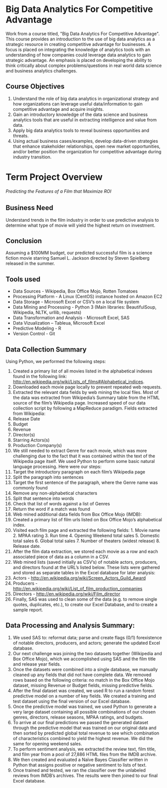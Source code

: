 # Big Data Analytics For Competitive Advantage
Work from a course titled, "Big Data Analytics For Competitive Advantage". This course provides an introduction to the use of big data analytics as a strategic resource in creating competitive advantage for businesses. A focus is placed on integrating the knowledge of analytics tools with an understanding of how companies could leverage data analytics to gain strategic advantage. An emphasis is placed on developing the ability to think critically about complex problems/questions in real world data science and business analytics challenges.

## Course Objectives
1. Understand the role of big data analytics in organizational strategy and how organizations can
leverage useful data/information to gain competitive advantage and acquire insights.
2. Gain an introductory knowledge of the data science and business analytics tools that are useful in
extracting intelligence and value from data.
3. Apply big data analytics tools to reveal business opportunities and threats.
4. Using actual business cases/examples, develop data-driven strategies that enhance stakeholder
relationships, open new market opportunities, and/or better position the organization for
competitive advantage during industry transition.

# Term Project Overview
###### Predicting the Features of a Film that Maximize ROI
## Business Need
Understand trends in the film industry in order to use predictive analysis to determine what type of movie will yield the highest return on investment.

## Conclusion
Assuming a $100MM budget, our predicted successful film is a science fiction movie starring Samuel L. Jackson directed by Steven Spielberg released in the summer.

## Tools used
+ Data Sources - Wikipedia, Box Office Mojo, Rotten Tomatoes
+ Processing Platform - A Linux (CentOS) instance hosted on Amazon EC2 
+ Data Storage - Microsoft Excel or CSV’s on a local file system
+ Data Mining and Processing - Python 3 (Main libraries: BeautifulSoup, Wikipedia, NLTK, urllib, requests)
+ Data Transformation and Analysis - Microsoft Excel, SAS
+ Data Vizualization – Tableua, Microsoft Excel
+ Predictive Modeling - R
+ Version Control - Git

## Data Collection Summary
Using Python, we performed the following steps:

1. Created a primary list of all movies listed in the alphabetical indexes found in the following link: http://en.wikipedia.org/wiki/Lists_of_films#Alphabetical_indices.
2. Downloaded each movie page locally to prevent repeated web requests.
3. Extracted the relevant data fields by web mining the local files. Most of the data was extracted from Wikipedia’s Summary table from the HTML source of the film’s Wikipedia page. Increased speed of our data collection script by following a MapReduce paradigm. Fields extracted from Wikipedia:
  1. Release Date
  2. Budget
  3. Revenue
  4. Director(s)
  5. Starring Actors(s)
  6. Production Company(s)
4. We still needed to extract Genre for each movie, which was more challenging due to the fact that it was contained within the text of the Wikipedia page itself.  We used Python to perform some basic natural language processing. Here were our steps:
  1. Target the introductory paragraph on each film’s Wikipedia page
  2. Split the paragraph into sentences
  3. Target the first sentence of the paragraph, where the Genre name was commonly found
  4. Remove any non-alphabetical characters
  5. Split that sentence into words
  6. Check that list of words against a list of Genres
  7. Return the word if a match was found
5. Web mined additional data fields from Box Office Mojo (IMDB): 
  1. Created a primary list of film urls listed on Box Office Mojo’s alphabetical index.
  2. Visited each film page and extracted the following fields:
    1. Movie name
    2. MPAA rating
    3. Run time
    4. Opening Weekend total sales
    5. Domestic total sales
    6. Global total sales
    7. Number of theaters (widest release)
    8. Release date.
6. After the film data extraction, we stored each movie as a row and each associated piece of data as a column in a CSV.
7. Web mined lists (saved initially as CSV’s) of notable actors, producers, and directors found at the URL’s listed below. These lists were gathered and stored as separate tables in the Excel database for later analysis:
  1. Actors - http://en.wikipedia.org/wiki/Screen_Actors_Guild_Award
  2. Producers - http://en.wikipedia.org/wiki/List_of_film_production_companies
  3. Directors - http://en.wikipedia.org/wiki/Film_director
8. Finally, SAS was used to clean some of the data (e.g. to remove single quotes, duplicates, etc.), to create our Excel Database, and to create a sample report.

## Data Processing and Analysis Summary:
1. We used SAS to: reformat data; parse and create flags (0/1) forexistence of notable directors, producers, and actors; generate the updated Excel database.
2. Our next challenge was joining the two datasets together (Wikipedia and Box Office Mojo), which we accomplished using SAS and the film title and release year fields.
3. Once the datasets were combined into a single database, we manually cleaned up any fields that did not have complete data.  We removed rows based on the following criteria: no match in the Box Office Mojo dataset, missing Revenue or Budget fields, missing predictive fields.
4. After the final dataset was created, we used R to run a random forest predictive model on a number of key fields. We created a training and test dataset using the final version of our Excel database.
5. Once the predictive model was trained, we used Python to generate a very large dataset containing all possible combinations of our chosen genres, directors, release seasons, MPAA ratings, and budgets.
6. To arrive at our final predictions we passed the generated dataset through the predictive model that was trained on our original data and then sorted by predicted global total revenue to see which combination of characteristics combined to yield the highest revenue. We did the same for opening weekend sales.
7. To perform sentiment analysis, we extracted the review text, film title, and film year from a pool of 27,886 HTML files from the IMDB archive.
8. We then created and evaluated a Naïve Bayes Classifier written in Python that assigns positive or negative sentiment to lists of text.
9. Once trained and tested, we ran the classifier over the unlabeled reviews from IMDB’s archives. The results were then joined to our final Excel database.
